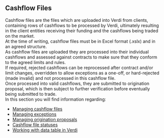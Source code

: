 ## Cashflow Files

Cashflow files are the files which are uploaded into Verdi from clients, containing rows of cashflows to be processed by Verdi, ultimately resulting in the client entities receiving their funding and the cashflows being traded on the market.  
At the time of writing, cashflow files must be in Excel format (.xslx) and in an agreed structure.  
As cashflow files are uploaded they are processed into their individual cashflows and assessed against contracts to make sure that they conform to the agreed limits and rules.  
If required, rejected cashflows can be reprocessed after contract and/or limit changes, overridden to allow exceptions as a one-off, or hard-rejected (made invalid) and not processed in this cashflow file.  
Once processed into valid cashflows, they are submitted to origination proposal, which is then subject to further verification before eventually being submitted to trade.  
In this section you will find information regarding:


- [Managing cashflow files](https://internal/assets/help/markdown/CF_Manage_cashflow_files.md 'Managing cashflow files')
- [Managing exceptions](https://internal/assets/help/markdown/CF_MCF_Manage_exceptions.md 'Managing exceptions')
- [Managing origination proposals](https://internal/assets/help/markdown/CF_Manage_origination_proposals.md 'Managing origination proposals')
- [Cashflow file statuses](https://internal/assets/help/markdown/CF_MCF_CFStatuses.md 'Cashflow file statuses')
- [Working with data table in Verdi](https://internal/assets/help/markdown/GEN_Tables.md 'Data tables')
